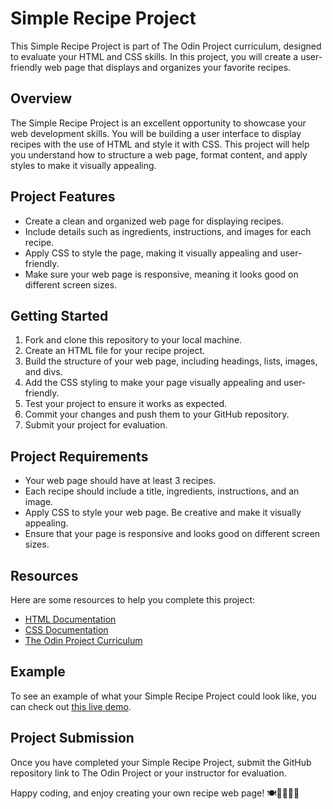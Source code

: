 # Simple Recipe Project

This Simple Recipe Project is part of The Odin Project curriculum, designed to evaluate your HTML and CSS skills. In this project, you will create a user-friendly web page that displays and organizes your favorite recipes.

## Overview

The Simple Recipe Project is an excellent opportunity to showcase your web development skills. You will be building a user interface to display recipes with the use of HTML and style it with CSS. This project will help you understand how to structure a web page, format content, and apply styles to make it visually appealing.

## Project Features

- Create a clean and organized web page for displaying recipes.
- Include details such as ingredients, instructions, and images for each recipe.
- Apply CSS to style the page, making it visually appealing and user-friendly.
- Make sure your web page is responsive, meaning it looks good on different screen sizes.

## Getting Started

1. Fork and clone this repository to your local machine.
2. Create an HTML file for your recipe project.
3. Build the structure of your web page, including headings, lists, images, and divs.
4. Add the CSS styling to make your page visually appealing and user-friendly.
5. Test your project to ensure it works as expected.
6. Commit your changes and push them to your GitHub repository.
7. Submit your project for evaluation.

## Project Requirements

- Your web page should have at least 3 recipes.
- Each recipe should include a title, ingredients, instructions, and an image.
- Apply CSS to style your web page. Be creative and make it visually appealing.
- Ensure that your page is responsive and looks good on different screen sizes.

## Resources

Here are some resources to help you complete this project:

- [HTML Documentation](https://developer.mozilla.org/en-US/docs/Web/HTML)
- [CSS Documentation](https://developer.mozilla.org/en-US/docs/Web/CSS)
- [The Odin Project Curriculum](https://www.theodinproject.com/)

## Example

To see an example of what your Simple Recipe Project could look like, you can check out [this live demo](#).

## Project Submission

Once you have completed your Simple Recipe Project, submit the GitHub repository link to The Odin Project or your instructor for evaluation.

Happy coding, and enjoy creating your own recipe web page! 🍽️👩‍🍳👨‍🍳